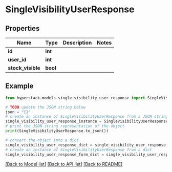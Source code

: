 # SingleVisibilityUserResponse


## Properties

Name | Type | Description | Notes
------------ | ------------- | ------------- | -------------
**id** | **int** |  | 
**user_id** | **int** |  | 
**stock_visible** | **bool** |  | 

## Example

```python
from hyperstack.models.single_visibility_user_response import SingleVisibilityUserResponse

# TODO update the JSON string below
json = "{}"
# create an instance of SingleVisibilityUserResponse from a JSON string
single_visibility_user_response_instance = SingleVisibilityUserResponse.from_json(json)
# print the JSON string representation of the object
print(SingleVisibilityUserResponse.to_json())

# convert the object into a dict
single_visibility_user_response_dict = single_visibility_user_response_instance.to_dict()
# create an instance of SingleVisibilityUserResponse from a dict
single_visibility_user_response_form_dict = single_visibility_user_response.from_dict(single_visibility_user_response_dict)
```
[[Back to Model list]](../README.md#documentation-for-models) [[Back to API list]](../README.md#documentation-for-api-endpoints) [[Back to README]](../README.md)



